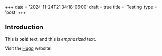 +++
date = '2024-11-24T21:34:18-06:00'
draft = true
title = 'Testing'
type = 'post'
+++

## Introduction

This is **bold** text, and this is *emphasized* text.

Visit the [Hugo](https://gohugo.io) website!
